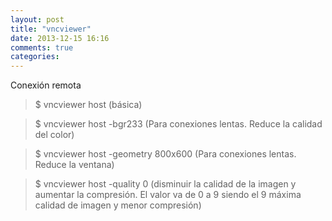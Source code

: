 ```yaml
---
layout: post
title: "vncviewer"
date: 2013-12-15 16:16
comments: true
categories: 
---
```

Conexión remota

>$ vncviewer host  (básica)

>$ vncviewer host -bgr233 (Para conexiones lentas. Reduce la calidad del color)

>$ vncviewer host -geometry 800x600 (Para conexiones lentas. Reduce la ventana)

>$ vncviewer host -quality 0 (disminuir la calidad de la imagen y aumentar la compresión. El valor va de 0 a 9 siendo el 9 máxima calidad de imagen y menor compresión)

